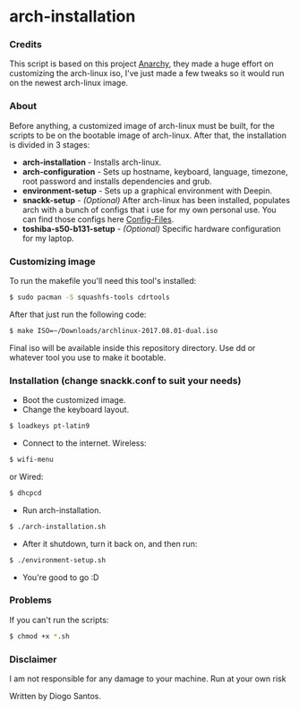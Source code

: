 # arch-installation

### Credits

This script is based on this project [Anarchy](https://github.com/magnunleno/Anarchy), they made a huge effort on customizing the arch-linux iso, I've just made a few tweaks so it would run on the newest arch-linux image.

### About

Before anything, a customized image of arch-linux must be built, for the scripts to be on the bootable image of arch-linux. After that, the installation is divided in 3 stages:
* **arch-installation** - Installs arch-linux.
* **arch-configuration** - Sets up hostname, keyboard, language, timezone, root password and installs dependencies and grub.
* **environment-setup** - Sets up a graphical environment with Deepin.
* **snackk-setup** - *(Optional)* After arch-linux has been installed, populates arch with a bunch of configs that i use for my own personal use. You can find those configs here [Config-Files](https://github.com/snackk/config-files).
* **toshiba-s50-b131-setup** - *(Optional)* Specific hardware configuration for my laptop.

### Customizing image

To run the makefile you'll need this tool's installed:
```sh
$ sudo pacman -S squashfs-tools cdrtools
```
After that just run the following code:
```sh
$ make ISO=~/Downloads/archlinux-2017.08.01-dual.iso
```
Final iso will be available inside this repository directory. Use dd or whatever tool you use to make it bootable.

### Installation (change snackk.conf to suit your needs)

* Boot the customized image.
* Change the keyboard layout.
```sh
$ loadkeys pt-latin9
```
* Connect to the internet.
Wireless:
```sh
$ wifi-menu
```
or Wired:
```sh
$ dhcpcd
```
* Run arch-installation.
```sh
$ ./arch-installation.sh
```
 * After it shutdown, turn it back on, and then run:
```sh
$ ./environment-setup.sh
```
* You're good to go :D
 
 ### Problems
 If you can't run the scripts:
```sh
$ chmod +x *.sh
```
### Disclaimer
I am not responsible for any damage to your machine. Run at your own risk
  
  Written by Diogo Santos.
